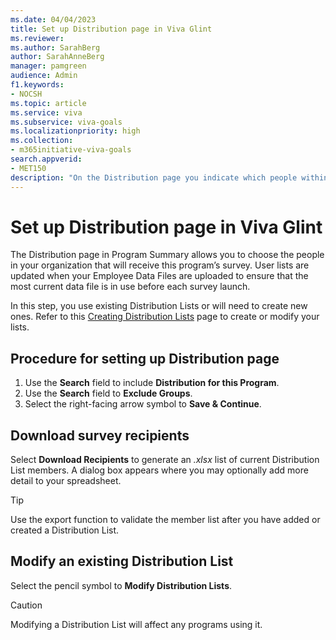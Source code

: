 ```yaml
---
ms.date: 04/04/2023
title: Set up Distribution page in Viva Glint
ms.reviewer: 
ms.author: SarahBerg
author: SarahAnneBerg
manager: pamgreen
audience: Admin
f1.keywords:
- NOCSH
ms.topic: article
ms.service: viva
ms.subservice: viva-goals
ms.localizationpriority: high
ms.collection:  
- m365initiative-viva-goals  
search.appverid:
- MET150
description: "On the Distribution page you indicate which people within your organization will receive a specific program."
---	
```


# Set up Distribution page in Viva Glint

The Distribution page in Program Summary allows you to choose the people in your organization that will receive this program’s survey. User lists are updated when your Employee Data Files are uploaded to ensure that the most current data file is in use before each survey launch.   

In this step, you use existing Distribution Lists or will need to create new ones. Refer to this [Creating Distribution Lists](https://www.microsoft.com) page to create or modify your lists.  

## Procedure for setting up Distribution page

1. Use the **Search** field to include **Distribution for this Program**.   
1. Use the **Search** field to **Exclude Groups**.  
1. Select the right-facing arrow symbol to **Save & Continue**. 

## Download survey recipients 

Select **Download Recipients** to generate an *.xlsx* list of current Distribution List members. A dialog box appears where you may optionally add more detail to your spreadsheet.

   > [!TIP]
   > Use the export function to validate the member list after you have added or created a Distribution List. 

## Modify an existing Distribution List 

Select the pencil symbol to **Modify Distribution Lists**.

   > [!CAUTION]
   > Modifying a Distribution List will affect any programs using it.      

